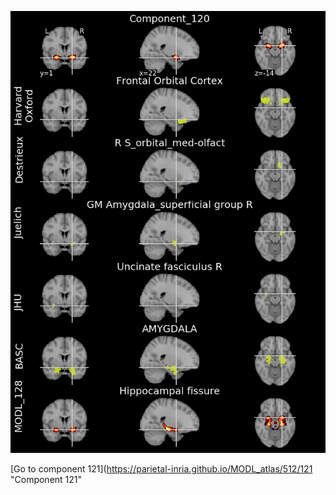 


![120](preliminary/120.jpg "Component 120")

[Go to component 121](https://parietal-inria.github.io/MODL_atlas/512/121 "Component 121"